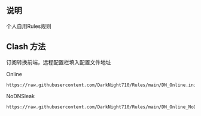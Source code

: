 ## 说明

个人自用Rules规则

## Clash 方法

订阅转换前端，远程配置栏填入配置文件地址

Online

```
https://raw.githubusercontent.com/DarkNight710/Rules/main/DN_Online.ini
```

NoDNSleak

```
https://raw.githubusercontent.com/DarkNight710/Rules/main/DN_Online_NoDNSLeak.ini
```
